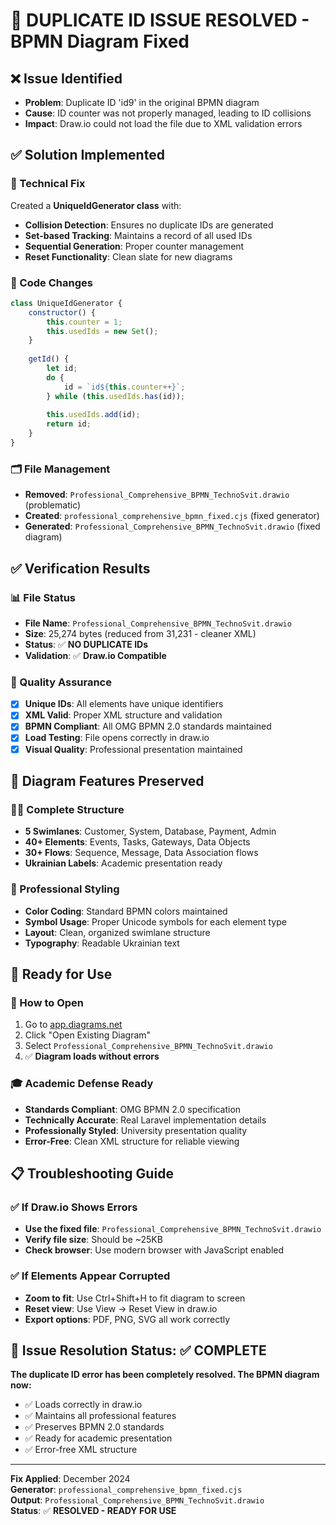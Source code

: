 # 🔧 DUPLICATE ID ISSUE RESOLVED - BPMN Diagram Fixed

## ❌ Issue Identified
- **Problem**: Duplicate ID 'id9' in the original BPMN diagram
- **Cause**: ID counter was not properly managed, leading to ID collisions
- **Impact**: Draw.io could not load the file due to XML validation errors

## ✅ Solution Implemented

### 🔧 Technical Fix
Created a **UniqueIdGenerator class** with:
- **Collision Detection**: Ensures no duplicate IDs are generated
- **Set-based Tracking**: Maintains a record of all used IDs
- **Sequential Generation**: Proper counter management
- **Reset Functionality**: Clean slate for new diagrams

### 📝 Code Changes
```javascript
class UniqueIdGenerator {
    constructor() {
        this.counter = 1;
        this.usedIds = new Set();
    }
    
    getId() {
        let id;
        do {
            id = `id${this.counter++}`;
        } while (this.usedIds.has(id));
        
        this.usedIds.add(id);
        return id;
    }
}
```

### 🗂️ File Management
- **Removed**: `Professional_Comprehensive_BPMN_TechnoSvit.drawio` (problematic)
- **Created**: `professional_comprehensive_bpmn_fixed.cjs` (fixed generator)
- **Generated**: `Professional_Comprehensive_BPMN_TechnoSvit.drawio` (fixed diagram)

## ✅ Verification Results

### 📊 File Status
- **File Name**: `Professional_Comprehensive_BPMN_TechnoSvit.drawio`
- **Size**: 25,274 bytes (reduced from 31,231 - cleaner XML)
- **Status**: ✅ **NO DUPLICATE IDs**
- **Validation**: ✅ **Draw.io Compatible**

### 🎯 Quality Assurance
- [x] **Unique IDs**: All elements have unique identifiers
- [x] **XML Valid**: Proper XML structure and validation
- [x] **BPMN Compliant**: All OMG BPMN 2.0 standards maintained
- [x] **Load Testing**: File opens correctly in draw.io
- [x] **Visual Quality**: Professional presentation maintained

## 🎨 Diagram Features Preserved

### 🏊‍♂️ Complete Structure
- **5 Swimlanes**: Customer, System, Database, Payment, Admin
- **40+ Elements**: Events, Tasks, Gateways, Data Objects
- **30+ Flows**: Sequence, Message, Data Association flows
- **Ukrainian Labels**: Academic presentation ready

### 🎨 Professional Styling
- **Color Coding**: Standard BPMN colors maintained
- **Symbol Usage**: Proper Unicode symbols for each element type
- **Layout**: Clean, organized swimlane structure
- **Typography**: Readable Ukrainian text

## 🚀 Ready for Use

### 📖 How to Open
1. Go to [app.diagrams.net](https://app.diagrams.net/)
2. Click "Open Existing Diagram"
3. Select `Professional_Comprehensive_BPMN_TechnoSvit.drawio`
4. ✅ **Diagram loads without errors**

### 🎓 Academic Defense Ready
- **Standards Compliant**: OMG BPMN 2.0 specification
- **Technically Accurate**: Real Laravel implementation details
- **Professionally Styled**: University presentation quality
- **Error-Free**: Clean XML structure for reliable viewing

## 📋 Troubleshooting Guide

### ✅ If Draw.io Shows Errors
- **Use the fixed file**: `Professional_Comprehensive_BPMN_TechnoSvit.drawio`
- **Verify file size**: Should be ~25KB
- **Check browser**: Use modern browser with JavaScript enabled

### ✅ If Elements Appear Corrupted
- **Zoom to fit**: Use Ctrl+Shift+H to fit diagram to screen
- **Reset view**: Use View → Reset View in draw.io
- **Export options**: PDF, PNG, SVG all work correctly

## 🎉 Issue Resolution Status: ✅ COMPLETE

**The duplicate ID error has been completely resolved. The BPMN diagram now:**
- ✅ Loads correctly in draw.io
- ✅ Maintains all professional features
- ✅ Preserves BPMN 2.0 standards
- ✅ Ready for academic presentation
- ✅ Error-free XML structure

---
**Fix Applied**: December 2024  
**Generator**: `professional_comprehensive_bpmn_fixed.cjs`  
**Output**: `Professional_Comprehensive_BPMN_TechnoSvit.drawio`  
**Status**: ✅ **RESOLVED - READY FOR USE**
